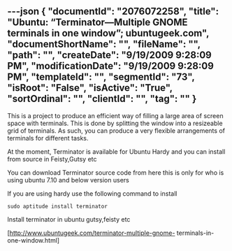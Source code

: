 ---json
{
  "documentId": "2076072258",
  "title": "Ubuntu: “Terminator—Multiple GNOME terminals in one window”; ubuntugeek.com",
  "documentShortName": "",
  "fileName": "",
  "path": "",
  "createDate": "9/19/2009 9:28:09 PM",
  "modificationDate": "9/19/2009 9:28:09 PM",
  "templateId": "",
  "segmentId": "73",
  "isRoot": "False",
  "isActive": "True",
  "sortOrdinal": "",
  "clientId": "",
  "tag": ""
}
---

This is a project to produce an efficient way of filling a large area of screen space with terminals. This is done by splitting the window into a resizeable grid of terminals. As such, you can produce a very flexible arrangements of terminals for different tasks.

At the moment, Terminator is available for Ubuntu Hardy and you can install from source in Feisty,Gutsy etc

You can download Terminator source code from here this is only for who is using ubuntu 7.10 and below version users

If you are using hardy use the following command to install

    sudo aptitude install terminator

Install terminator in ubuntu gutsy,feisty etc

[http://www.ubuntugeek.com/terminator-multiple-gnome-
    terminals-in-one-window.html]
